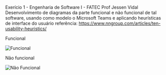 Exerício 1 - Engenharia de Software I - FATEC Prof Jessen Vidal
Desenvolvimento de diagramas da parte funcional e não funcional de tal software, usando como modelo o Microsoft Teams e aplicando heurísticas de interface do usuário
referência: https://www.nngroup.com/articles/ten-usability-heuristics/

Funcional

![Funcional](https://user-images.githubusercontent.com/90328897/156756719-32f7c916-8782-4440-8ec6-4f08b403f3b0.jpg)

Não funcional

![Não Funcional](https://user-images.githubusercontent.com/90328897/156756743-3ebe450b-e7b3-4807-bdfd-276ce369debd.jpg)
